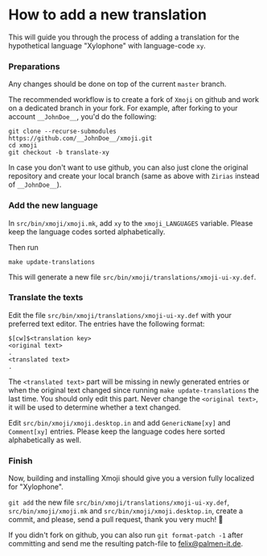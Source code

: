 # How to add a new translation

This will guide you through the process of adding a translation for the
hypothetical language "Xylophone" with language-code `xy`.

### Preparations

Any changes should be done on top of the current `master` branch.

The recommended workflow is to create a fork of `Xmoji` on github and work on
a dedicated branch in your fork. For example, after forking to your account
`__JohnDoe__`, you'd do the following:

    git clone --recurse-submodules https://github.com/__JohnDoe__/xmoji.git
    cd xmoji
    git checkout -b translate-xy

In case you don't want to use github, you can also just clone the original
repository and create your local branch (same as above with `Zirias` instead
of `__JohnDoe__`).

### Add the new language

In `src/bin/xmoji/xmoji.mk`, add `xy` to the `xmoji_LANGUAGES` variable.
Please keep the language codes sorted alphabetically.

Then run

    make update-translations

This will generate a new file `src/bin/xmoji/translations/xmoji-ui-xy.def`.

### Translate the texts

Edit the file `src/bin/xmoji/translations/xmoji-ui-xy.def` with your
preferred text editor. The entries have the following format:

    $[cw]$<translation key>
    <original text>
    .
    <translated text>
    .

The `<translated text>` part will be missing in newly generated entries or
when the original text changed since running `make update-translations` the
last time. You should only edit this part. Never change the `<original text>`,
it will be used to determine whether a text changed.

Edit `src/bin/xmoji/xmoji.desktop.in` and add `GenericName[xy]` and
`Comment[xy]` entries. Please keep the language codes here sorted
alphabetically as well.

### Finish

Now, building and installing Xmoji should give you a version fully localized
for "Xylophone".

`git add` the new file `src/bin/xmoji/translations/xmoji-ui-xy.def`,
`src/bin/xmoji/xmoji.mk` and `src/bin/xmoji/xmoji.desktop.in`, create a
commit, and please, send a pull request, thank you very much! 🤩

If you didn't fork on github, you can also run `git format-patch -1` after
committing and send me the resulting patch-file to
[felix@palmen-it.de](mailto:felix@palmen-it.de).
